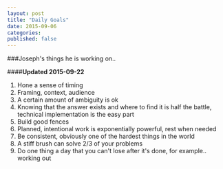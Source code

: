 ```yaml
---
layout: post
title: "Daily Goals"
date: 2015-09-06
categories: 
published: false
---
```


###Joseph's things he is working on..

####**Updated 2015-09-22**

1. Hone a sense of timing
2. Framing, context, audience
3. A certain amount of ambiguity is ok
4. Knowing that the answer exists and where to find it is half the battle, technical implementation is the easy part
5. Build good fences
6. Planned, intentional work is exponentially powerful, rest when needed
7. Be consistent, obviously one of the hardest things in the world
8. A stiff brush can solve 2/3 of your problems
9. Do one thing a day that you can't lose after it's done, for example.. working out 
